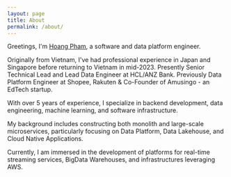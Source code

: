 ```yaml
---
layout: page
title: About
permalink: /about/
---
```


Greetings, I'm [Hoang Pham](https://www.linkedin.com/in/hoang-pham-770010128/), a software and data platform engineer.

Originally from Vietnam, I've had professional experience in Japan and Singapore before returning to Vietnam in mid-2023. Presently Senior Technical Lead and Lead Data Engineer at HCL/ANZ Bank. Previously Data Platform Engineer at Shopee, Rakuten & Co-Founder of Amusingo - an EdTech startup.

With over 5 years of experience, I specialize in backend development, data engineering, machine learning, and software infrastructure.

My background includes constructing both monolith and large-scale microservices, particularly focusing on Data Platform, Data Lakehouse, and Cloud Native Applications.

Currently, I am immersed in the development of platforms for real-time streaming services, BigData Warehouses, and infrastructures leveraging AWS.
